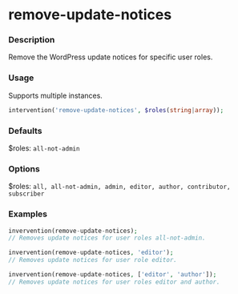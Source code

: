 # remove-update-notices

### Description
Remove the WordPress update notices for specific user roles.

### Usage
Supports multiple instances.
```php
intervention('remove-update-notices', $roles(string|array));
```

### Defaults
$roles: `all-not-admin`

### Options
$roles: `all, all-not-admin, admin, editor, author, contributor, subscriber`

### Examples
```php
invervention(remove-update-notices);
// Removes update notices for user roles all-not-admin.

invervention(remove-update-notices, 'editor');
// Removes update notices for user role editor.

invervention(remove-update-notices, ['editor', 'author']);
// Removes update notices for user roles editor and author.
```
